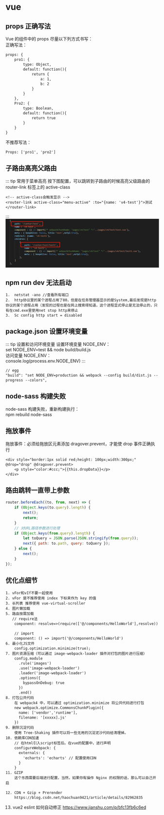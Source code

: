 # vue

## props 正确写法

Vue 的组件中的 props 尽量以下列方式书写：  
正确写法：

```
props: {
    pro1: {
        type: Object,
        default: function(){
            return {
                a: 1,
                b: 2
            }
        }
    },
    Pro2: {
        type: Boolean,
        default: function(){
            return true
        }
    }
}
```

不推荐写法：

```
Props: ['pro1', 'pro2']
```

## 子路由高亮父路由

::: tip 常用于菜单高亮
按下图配置，可以跳转到子路由的时候高亮父级路由的 router-link 标签上的 active-class

```
<!-- active-class会触发显示 -->
<router-link active-class="menu-active" :to="{name: 'v4-test'}">测试</router-link>
```

:::
![图片alt](../.vuepress/public/img/1.png '图片title')

## npm run dev 无法启动

```
1.  netstat -ano //查看所有端口
2.  http协议里的某个进程占用了80，但是在任务管理器显示的是System,最后发现是http协议的某个进程占用（发现的过程也是在网上搜索得知道，这个进程显式停止是无法停止的，只有在cmd.exe里使用net stop http来停止
3.  Sc config http start = disabled
```

## package.json 设置环境变量

::: tip 设置和访问环境变量
设置环境变量 NODE_ENV：  
set NODE_ENV=test && node build/build.js  
访问变量 NODE_ENV：  
console.log(process.env.NODE_ENV)
:::

```
// egg
"build": "set NODE_ENV=production && webpack --config build/dist.js --progress --colors",
```

## node-sass 构建失败

node-sass 构建失败，重新构建执行：  
npm rebuild node-sass

## 拖放事件

拖放事件：必须给拖放区元素添加 dragover.prevent，才能使 drop 事件正确执行

```
<div style="border:1px solid red;height: 100px;width:300px;" @drop="drop" @dragover.prevent>
    <p style="color:#ccc;">{{this.dropData}}</p>
</div>
```

## 路由跳转一直带上参数

```js
router.beforeEach((to, from, next) => {
    if (Object.keys(to.query).length) {
        next();
        return;
    }
    // 对URL路径参数进行处理
    if (Object.keys(from.query).length) {
        let toQuery = JSON.parse(JSON.stringify(from.query));
        next({ path: to.path, query: toQuery });
    } else {
        next();
    }
});
```

## 优化点细节

```
1. vFor和vIf不要一起使用
2. vFor 是不推荐使用 index 下标来作为 key 的值
3. 长列表 推荐使用 vue-virtual-scroller
4. 图片懒加载
5. 路由按需加载
   // require法
    component: resolve=>(require(['@/components/HelloWorld'],resolve))

    // import
    component: () => import('@/components/HelloWorld')
6. 最小化JS文件
    config.optimization.minimize(true);
7. 图片资源压缩（可以通过 image-webpack-loader 插件对打包的图片进行压缩）
    config.module
      .rule('images')
      .use('image-webpack-loader')
      .loader('image-webpack-loader')
      .options({
        bypassOnDebug: true
      })
      .end()
8. 打包公共代码
    在 webpack4 中，可以通过 optimization.minimize 将公共代码进行打包
    new webpack.optimize.CommonsChunkPlugin({
      name: ['vendor','runtime'],
      filename: '[xxxxx].js'
    })
9. 删除沉淀代码
    使用 Tree-Shaking 插件可以将一些无用的沉淀泥沙代码给清理掉。
10. 依赖库CDN加速
    // 在html引入script标签后。在vue的配置中，进行声明
    configureWebpack: {
      externals: {
        'echarts': 'echarts' // 配置使用CDN
      }
    }
11. GZIP
    这个东西需要后端进行配置，当然，如果你有操作 Nginx 的权限的话，那么可以自己开启

12. CDN + Gzip + Prerender
    https://blog.csdn.net/haochuan9421/article/details/82962835
```

13. vue2 eslint 如何自动修正
    https://www.jianshu.com/p/bfc13fb6c6ed
